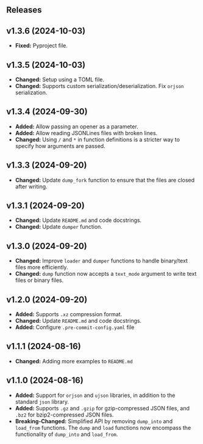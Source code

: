 ## Releases ##

## v1.3.6 (2024-10-03) ##

- **Fixed:** Pyproject file.

## v1.3.5 (2024-10-03) ##

- **Changed:** Setup using a TOML file.
- **Changed:** Supports custom serialization/deserialization. Fix `orjson` serialization.

## v1.3.4 (2024-09-30) ##

- **Added:** Allow passing an opener as a parameter.
- **Added:** Allow reading JSONLines files with broken lines.
- **Changed:** Using `/` and `*` in function definitions is a stricter way to specify how arguments are passed.

## v1.3.3 (2024-09-20) ##

- **Changed:** Update `dump_fork` function to ensure that the files are closed after writing.

## v1.3.1 (2024-09-20) ##

- **Changed:** Update `README.md` and code docstrings.
- **Changed:** Update `dumper` function.

## v1.3.0 (2024-09-20) ##

- **Changed:** Improve `loader` and `dumper` functions to handle binary/text files more efficiently.
- **Changed:** `dump` function now accepts a `text_mode` argument to write text files or binary files.

## v1.2.0 (2024-09-20) ##

- **Added:** Supports `.xz` compression format.
- **Changed:** Update `README.md` and code docstrings.
- **Added:** Configure `.pre-commit-config.yaml` file

## v1.1.1 (2024-08-16) ##

- **Changed:** Adding more examples to `README.md`

## v1.1.0 (2024-08-16) ##

- **Added:** Support for `orjson` and `ujson` libraries, in addition to the standard `json` library.
- **Added:** Supports `.gz` and `.gzip` for gzip-compressed JSON files, and `.bz2` for bzip2-compressed JSON files.
- **Breaking-Changed:** Simplified API by removing `dump_into` and `load_from` functions. The `dump` and `load`
  functions now
  encompass the functionality of `dump_into` and `load_from`.

